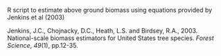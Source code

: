R script to estimate above ground biomass using equations provided by Jenkins et al (2003)

Jenkins, J.C., Chojnacky, D.C., Heath, L.S. and Birdsey, R.A., 2003.
National-scale biomass estimators for United States tree species.
*Forest Science*, *49*(1), pp.12-35.
